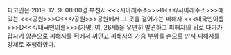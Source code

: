 피고인은 2019. 12. 9. 08:00경 부천시 <<<시아래주소>>>B<<</시아래주소>>>에 있는 <<<공원>>>C<<</공원>>>공원에서 그 곳을 걸어가는 피해자 <<<내국인이름>>>D<<</내국인이름>>>(가명, 여, 26세)을 우연히 발견하고 피해자의 뒤로 다가가 갑자기 양손으로 피해자를 뒤에서 껴안고 피해자의 가슴 부위를 손으로 만져 피해자를 강제로 추행하였다.